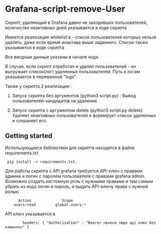 # Grafana-script-remove-User

Скрипт, удаляющий в Grafana давно не заходивших пользователей, количество неактивных дней указывается в коде скрипта

Имеется реализация whitelist'a - список пользователей которых нельзя удалять, даже если время инактива выше заданного. Список также указывается в коде скрипта

Все вводные данные указаны в начале кода. 

В случае, если скрипт отработал и удалил пользователей - он выгружает список(лог) удаленных пользователей. Путь к логам указывается в переменной "logs"

Также у скрипта 2 реализации : 
1) Запуск скрипта без аргументов (python3 script.py) :
    Вывод пользователей-кандидатов на удаление. 

2) Запуск скрипта с аргументом delete (python3 script.py delete):
    Удаляет неактивных пользователей и формирует список удаленных и сохраняет его.


## Getting started
Использующиеся библиотеки для скрипта находятся в файле requirements.txt

     pip install -r requirements.txt.


Для работы скрипта с API grafana требуется API-ключ с правами админа и логин с паролем пользователя с правами grafana admin.
Возможно создать кастомную роль с нужными правами и тем самым убрать из кода логин и пароль, и выдать API-ключу права с нужной ролью


          Action	          Scope
        users:read	       global.users:*


API ключ указывается в          
            
            headers: { "Authorization" : "Bearer <внеси сюда api ключ без кавычек>" }
